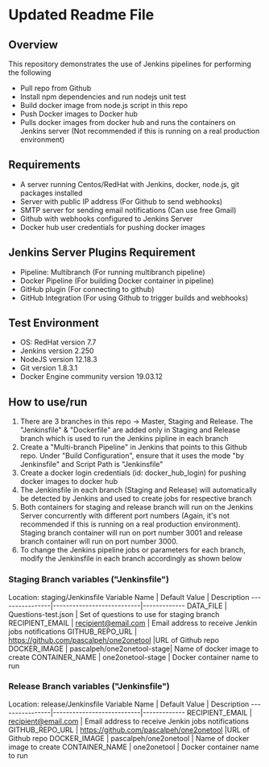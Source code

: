 # Updated Readme File

## Overview
This repository demonstrates the use of Jenkins pipelines for performing the following
* Pull repo from Github
* Install npm dependencies and run nodejs unit test
* Build docker image from node.js script in this repo
* Push Docker images to Docker hub
* Pulls docker images from docker hub and runs the containers on Jenkins server (Not recommended if this is running on a real production environment)

## Requirements
* A server running Centos/RedHat with Jenkins, docker, node.js, git packages installed
* Server with public IP address (For Github to send webhooks)
* SMTP server for sending email notifications (Can use free Gmail)
* Github with webhooks configured to Jenkins Server
* Docker hub user credentials for pushing docker images

## Jenkins Server Plugins Requirement
* Pipeline: Multibranch (For running multibranch pipeline)
* Docker Pipeline (For building Docker container in pipeline)
* GitHub plugin (For connecting to github)
* GitHub Integration (For using Github to trigger builds and webhooks)

## Test Environment
* OS: RedHat version 7.7
* Jenkins version 2.250
* NodeJS version 12.18.3
* Git version 1.8.3.1
* Docker Engine community version 19.03.12

## How to use/run
1. There are 3 branches in this repo -> Master, Staging and Release. The "Jenkinsfile" & "Dockerfile" are added only in Staging and Release branch which is used to run the Jenkins pipline in each branch
2. Create a "Multi-branch Pipeline" in Jenkins that points to this Github repo. Under "Build Configuration", ensure that it uses the mode "by Jenkinsfile" and Script Path is "Jenkinsfile"
3. Create a docker login credentials (id: docker_hub_login) for pushing docker images to docker hub
4. The Jenkinsfile in each branch (Staging and Release) will automatically be detected by Jenkins and used to create jobs for respective branch
5. Both containers for staging and release branch will run on the Jenkins Server concurrently with different port numbers (Again, it's not recommended if this is running on a real production environment). Staging branch container will run on port number 3001 and release branch container will run on port number 3000.
6. To change the Jenkins pipeline jobs or parameters for each branch, modify the Jenkinsfile in each branch accordingly as shown below


### Staging Branch variables ("Jenkinsfile")
Location: staging/Jenkinsfile
Variable Name   | Default Value             | Description
----------------|---------------------------|-------------
DATA_FILE       | Questions-test.json       | Set of questions to use for staging branch
RECIPIENT_EMAIL | recipient@email.com       | Email address to receive Jenkin jobs notifications
GITHUB_REPO_URL | https://github.com/pascalpeh/one2onetool |URL of Github repo
DOCKER_IMAGE    | pascalpeh/one2onetool-stage| Name of docker image to create
CONTAINER_NAME  | one2onetool-stage         | Docker container name to run


### Release Branch variables ("Jenkinsfile")
Location: release/Jenkinsfile
Variable Name   | Default Value             | Description
----------------|---------------------------|-------------
RECIPIENT_EMAIL | recipient@email.com       | Email address to receive Jenkin jobs notifications
GITHUB_REPO_URL | https://github.com/pascalpeh/one2onetool |URL of Github repo
DOCKER_IMAGE    | pascalpeh/one2onetool     | Name of docker image to create
CONTAINER_NAME  | one2onetool               | Docker container name to run
